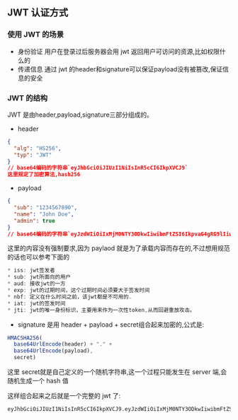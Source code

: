 ## JWT 认证方式
### 使用 JWT 的场景
- 身份验证 用户在登录过后服务器会用 jwt 返回用户可访问的资源,比如权限什么的
- 传递信息 通过 jwt 的header和signature可以保证payload没有被篡改,保证信息的安全
### JWT 的结构
JWT 是由header,payload,signature三部分组成的。
- header
```json
{
  "alg": "HS256",
  "typ": "JWT"
}
// base64编码的字符串`eyJhbGciOiJIUzI1NiIsInR5cCI6IkpXVCJ9`
这里规定了加密算法,hash256
```
- payload
```json
{
  "sub": "1234567890",
  "name": "John Doe",
  "admin": true
}
// base64编码的字符串`eyJzdWIiOiIxMjM0NTY3ODkwIiwibmFtZSI6IkpvaG4gRG9lIiwiYWRtaW4iOnRydWV9`
```
这里的内容没有强制要求,因为 paylaod 就是为了承载内容而存在的,不过想用规范的话也可以参考下面的
```js
* iss: jwt签发者
* sub: jwt所面向的用户
* aud: 接收jwt的一方
* exp: jwt的过期时间，这个过期时间必须要大于签发时间
* nbf: 定义在什么时间之前，该jwt都是不可用的.
* iat: jwt的签发时间
* jti: jwt的唯一身份标识，主要用来作为一次性token,从而回避重放攻击。
```
- signature
是用 header + payload + secret组合起来加密的,公式是:
```js
HMACSHA256(
  base64UrlEncode(header) + "." +
  base64UrlEncode(payload),
  secret)
```
这里 secret就是自己定义的一个随机字符串,这一个过程只能发生在 server 端,会随机生成一个 hash 值

这样组合起来之后就是一个完整的 jwt 了:
```
eyJhbGciOiJIUzI1NiIsInR5cCI6IkpXVCJ9.eyJzdWIiOiIxMjM0NTY3ODkwIiwibmFtZSI6IkpvaG4gRG9lIiwiYWRtaW4iOnRydWV9.4c9540f793ab33b13670169bdf444c1eb1c37047f18e861981e14e34587b1e04
```
